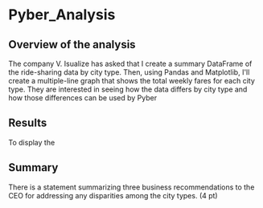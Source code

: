 # Pyber_Analysis


## Overview of the analysis

The company V. Isualize has asked that I create a summary DataFrame of the ride-sharing data by city type. Then, using Pandas and Matplotlib, I'll create a multiple-line graph that shows the total weekly fares for each city type. They are interested in seeing how the data differs by city type and how those differences can be used by Pyber 

## Results

To display the 

## Summary

There is a statement summarizing three business recommendations to the CEO for addressing any disparities among the city types. (4 pt)
